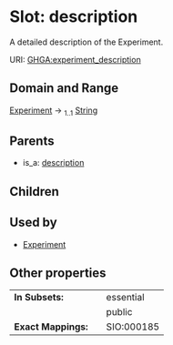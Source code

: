 
# Slot: description


A detailed description of the Experiment.

URI: [GHGA:experiment_description](https://w3id.org/GHGA/experiment_description)


## Domain and Range

[Experiment](Experiment.md) &#8594;  <sub>1..1</sub> [String](types/String.md)

## Parents

 *  is_a: [description](description.md)

## Children


## Used by

 * [Experiment](Experiment.md)

## Other properties

|  |  |  |
| --- | --- | --- |
| **In Subsets:** | | essential |
|  | | public |
| **Exact Mappings:** | | SIO:000185 |


